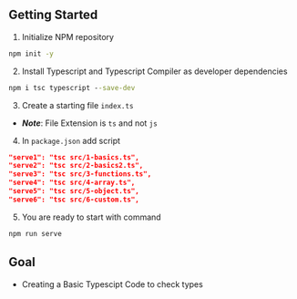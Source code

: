 ## Getting Started

1. Initialize NPM repository

```cmd
npm init -y
```

2. Install Typescript and Typescript Compiler as developer dependencies

```cmd
npm i tsc typescript --save-dev
```

3. Create a starting file `index.ts`

- **_Note_**: File Extension is `ts` and not `js`

4. In `package.json` add script

```json
"serve1": "tsc src/1-basics.ts",
"serve2": "tsc src/2-basics2.ts",
"serve3": "tsc src/3-functions.ts",
"serve4": "tsc src/4-array.ts",
"serve5": "tsc src/5-object.ts",
"serve6": "tsc src/6-custom.ts",
```

5. You are ready to start with command

```cmd
npm run serve
```

## Goal

- Creating a Basic Typescipt Code to check types
